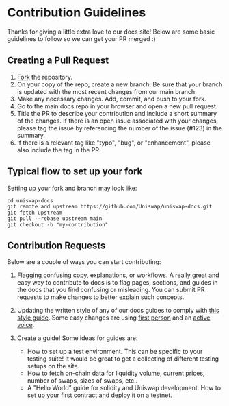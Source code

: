# Contribution Guidelines

Thanks for giving a little extra love to our docs site! Below are some basic guidelines to follow so we can get your PR merged :)

## Creating a Pull Request

1. [Fork](https://docs.github.com/en/get-started/quickstart/fork-a-repo) the repository.
2. On your copy of the repo, create a new branch. Be sure that your branch is updated with the most recent changes from our main branch. 
3. Make any necessary changes. Add, commit, and push to your fork.
4. Go to the main docs repo in your browser and open a new pull request.
5. Title the PR to describe your contribution and include a short summary of the changes. If there is an open issue associated with your changes, please tag the issue by referencing the number of the issue (#123) in the summary.
6. If there is a relevant tag like "typo", "bug", or "enhancement", please also include the tag in the PR.

## Typical flow to set up your fork

Setting up your fork and branch may look like:

```
cd uniswap-docs
git remote add upstream https://github.com/Uniswap/uniswap-docs.git
git fetch upstream
git pull --rebase upstream main
git checkout -b "my-contribution"
```
## Contribution Requests

Below are a couple of ways you can start contributing:
1. Flagging confusing copy, explanations, or workflows.
A really great and easy way to contribute to docs is to flag pages, sections, and guides in the docs that you find confusing or misleading. You can submit PR requests to make changes to better explain such concepts. 

2. Updating the written style of any of our docs guides to comply with [this style guide](https://developers.google.com/style/). Some easy changes are using [first person](https://developers.google.com/style/person) and an [active voice](https://developers.google.com/style/voice).

3. Create a guide! Some ideas for guides are:
    - How to set up a test environment. This can be specific to your testing suite! It would be great to get a collecting of different testing setups on the site.
    - How to fetch on-chain data for liquidity volume, current prices, number of swaps, sizes of swaps, etc..
    - A "Hello World" guide for solidity and Uniswap development. How to set up your first contract and deploy it on a testnet.

